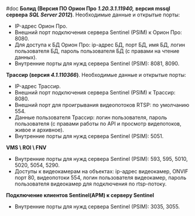 #doc
**Болид (Версия ПО Орион Про** **_1.20.3.1.11940,_** **версия mssql сервера** **_SQL Server 2012_)**. Необходимые данные и открытые порты:  

- IP-адрес Орион Про.
- Внешний порт подключения сервера Sentinel (PSIM) к Орион Про: 8080.
- Для доступа к БД Орион Про: ip-адрес БД, порт БД, имя БД, логин пользователя БД, пароль пользователя БД (с правами на чтение данных).
- Внутренние порты для нужд сервера Sentinel (PSIM): 8081, 8090.

**Трассир (версия _4.1.110366_)**. Необходимые данные и открытые порты:  

- IP-адрес Трассир.
- Внешний порт подключения сервера Sentinel (PSIM) к Трассир: 8080.
- Внешний порт для проигрывания видеопотоков RTSP: по умолчанию 554.
- Данные пользователя Трассир: логин пользователя, пароль пользователя (с правами работы по API и просмотр видепотоков, живое и архивное).
- Внутренние порты для нужд сервера Sentinel (PSIM): 5051.

**VMS \ ROI \ FNV**  

- Внутренние порты для нужд сервера Sentinel (PSIM): 593, 595, 5010, 5020, 5054, 5290.
- Доступы к видеокамерам на объектах: ip-адрес видеокамер, ONVIF порт 80, видеопотоки 554, логин пользователя видеокамер, пароль пользователя видеокамер для подключения по rtsp-потоку.

**Подключение клиентов Sentinel(АРМ) к серверу Sentinel**  

- Внутренние порты для нужд сервера Sentinel (PSIM): 3035, 3055.